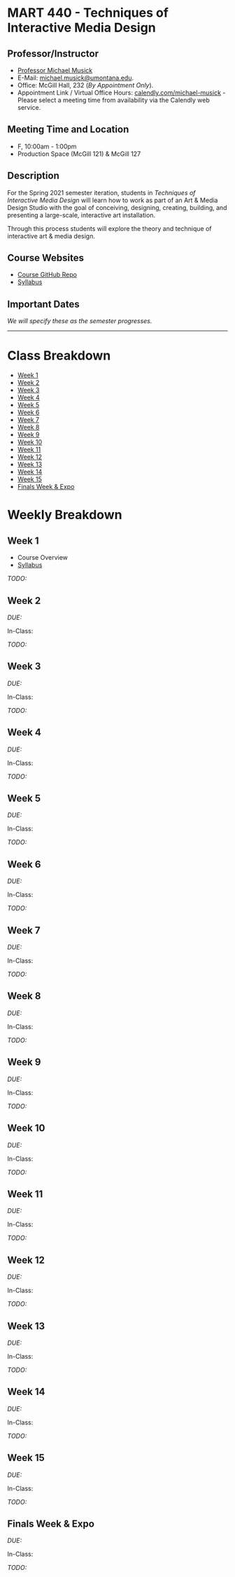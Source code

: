 # MART 440 - Techniques of Interactive Media Design


## Professor/Instructor

- [Professor Michael Musick](https://michaelmusick.com)
- E-Mail: [michael.musick@umontana.edu](mailto:michael.musick@umontana.edu).
- Office: McGill Hall, 232 (_By Appointment Only_).
- Appointment Link / Virtual Office Hours: [calendly.com/michael-musick](https://calendly.com/michael-musick) - Please select a meeting time from availability via the Calendly web service.



## Meeting Time and Location

- F, 10:00am - 1:00pm
- Production Space (McGill 121) & McGill 127


## Description

For the Spring 2021 semester iteration, students in _Techniques of Interactive Media Design_ will learn how to work as part of an Art & Media Design Studio with the goal of conceiving, designing, creating, building, and presenting a large-scale, interactive art installation. 

Through this process students will explore the theory and technique of interactive art & media design.


## Course Websites

- [Course GitHub Repo](https://github.com/Montana-Media-Arts/440-interactive-performance)
- [Syllabus](https://github.com/Montana-Media-Arts/interactive-design-sp21/blob/main/Syllabus.md)


## Important Dates

_We will specify these as the semester progresses._


---

# Class Breakdown

- [Week 1](#week-1)
- [Week 2](#week-2)
- [Week 3](#week-3)
- [Week 4](#week-4)
- [Week 5](#week-5)
- [Week 6](#week-6)
- [Week 7](#week-7)
- [Week 8](#week-8)
- [Week 9](#week-9)
- [Week 10](#week-10)
- [Week 11](#week-11)
- [Week 12](#week-12)
- [Week 13](#week-13)
- [Week 14](#week-14)
- [Week 15](#week-15)
- [Finals Week & Expo](#finals-week-expo)


# Weekly Breakdown

## Week 1

- Course Overview
- [Syllabus](./Syllabus.md)

_TODO:_




## Week 2

_DUE:_


In-Class:


_TODO:_



## Week 3

_DUE:_


In-Class:


_TODO:_


## Week 4

_DUE:_


In-Class:


_TODO:_


## Week 5

_DUE:_


In-Class:


_TODO:_


## Week 6

_DUE:_


In-Class:


_TODO:_

## Week 7

_DUE:_


In-Class:


_TODO:_


## Week 8

_DUE:_


In-Class:


_TODO:_


## Week 9

_DUE:_


In-Class:


_TODO:_




## Week 10


_DUE:_


In-Class:


_TODO:_


## Week 11

_DUE:_


In-Class:


_TODO:_



## Week 12

_DUE:_


In-Class:


_TODO:_


## Week 13

_DUE:_


In-Class:


_TODO:_


## Week 14

_DUE:_


In-Class:


_TODO:_


## Week 15

_DUE:_


In-Class:


_TODO:_


## Finals Week & Expo

_DUE:_


In-Class:


_TODO:_
